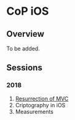 # CoP iOS

## Overview

To be added.

## Sessions

### 2018

1. [Resurrection of MVC](https://github.com/3pillarlabs/CoPiOS/tree/sessions/resurrection-of-mvc)
2. Criptography in iOS
3. Measurements